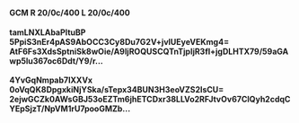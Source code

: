 #### GCM R 20/0c/400 L 20/0c/400
**tamLNXLAbaPItuBP**<br/>**5PpiS3nEr4pAS9AbOCC3Cy8Du7G2V+jvlUEyeVEKmg4=**<br/>**AtF6Fs3XdsSptniSk8wOie/A9IjROQUSCQTnTjpIjR3fl+jgDLHTX79/59aGAwp5lu367oc6Ddt/Y9/r...**<br/><br/>
**4YvGqNmpab7lXXVx**<br/>**0oVqQK8DpgxkiNjYSka/sTepx34BUN3H3eoVZS2lsCU=**<br/>**2ejwGCZk0AWsGBJ53oEZTm6jhETCDxr38LLVo2RFJtvOv67ClQyh2cdqCYEpSjzT/NpVM1rU7pooGMZb...**